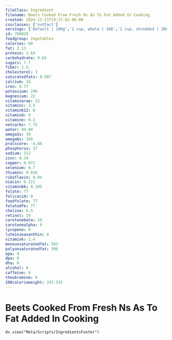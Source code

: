 ```yaml
---
fileClass: Ingredient
filename: Beets Cooked From Fresh Ns As To Fat Added In Cooking
created: 2024-12-21T19:27:02-06:00
cssclasses: ['nutFact']
servings: ['Default | 100g','1 cup, whole | 168','1 cup, shredded | 200','1 cup, diced | 162','1 cup, slices | 175','1 cup, nfs | 175','1 whole, fresh (2" dia) | 53','1 slice | 9']
id: 788020
foodgroup: Vegetables
calories: 60
fat: 2.13
protein: 1.64
carbohydrate: 9.65
sugars: 7.7
fiber: 1.9
cholesterol: 3
saturatedfats: 0.987
calcium: 16
iron: 0.77
potassium: 296
magnesium: 22
vitaminarae: 22
vitaminc: 3.5
vitaminb12: 0
vitamind: 0
vitamine: 0.3
netcarbs: 7.75
water: 84.88
omega3s: 39
omega6s: 356
pralscore: -4.86
phosphorus: 37
sodium: 313
zinc: 0.34
copper: 0.072
selenium: 0.7
thiamin: 0.026
riboflavin: 0.04
niacin: 0.321
vitaminb6: 0.105
folate: 77
folicacid: 0
foodfolate: 77
folatedfe: 77
choline: 6.5
retinol: 19
carotenebeta: 29
carotenealpha: 0
lycopene: 0
luteinzeaxanthin: 0
vitamink: 1.4
monounsaturatedfat: 582
polyunsaturatedfat: 396
epa: 0
dpa: 0
dha: 0
alcohol: 0
caffeine: 0
theobromine: 0
200calorieweight: 333.333
---
```


# Beets Cooked From Fresh Ns As To Fat Added In Cooking

```dataviewjs
dv.view("Meta/Scripts/IngredientsFooter")
```